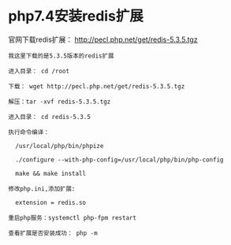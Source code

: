# php7.4安装redis扩展

官网下载redis扩展： http://pecl.php.net/get/redis-5.3.5.tgz

```
我这里下载的是5.3.5版本的redis扩展

进入目录： cd /root

下载： wget http://pecl.php.net/get/redis-5.3.5.tgz

解压：tar -xvf redis-5.3.5.tgz

进入目录： cd redis-5.3.5

执行命令编译：

  /usr/local/php/bin/phpize

  ./configure --with-php-config=/usr/local/php/bin/php-config

  make && make install

修改php.ini,添加扩展:

  extension = redis.so

重启php服务：systemctl php-fpm restart

查看扩展是否安装成功： php -m

   
```

